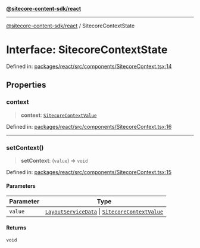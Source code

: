 [**@sitecore-content-sdk/react**](../README.md)

***

[@sitecore-content-sdk/react](../README.md) / SitecoreContextState

# Interface: SitecoreContextState

Defined in: [packages/react/src/components/SitecoreContext.tsx:14](https://github.com/Sitecore/xmc-jss-dev/blob/ecfb4b66ff16c45f596cda74396c27d7d39de5a5/packages/react/src/components/SitecoreContext.tsx#L14)

## Properties

### context

> **context**: [`SitecoreContextValue`](../type-aliases/SitecoreContextValue.md)

Defined in: [packages/react/src/components/SitecoreContext.tsx:16](https://github.com/Sitecore/xmc-jss-dev/blob/ecfb4b66ff16c45f596cda74396c27d7d39de5a5/packages/react/src/components/SitecoreContext.tsx#L16)

***

### setContext()

> **setContext**: (`value`) => `void`

Defined in: [packages/react/src/components/SitecoreContext.tsx:15](https://github.com/Sitecore/xmc-jss-dev/blob/ecfb4b66ff16c45f596cda74396c27d7d39de5a5/packages/react/src/components/SitecoreContext.tsx#L15)

#### Parameters

| Parameter | Type |
| ------ | ------ |
| `value` | [`LayoutServiceData`](LayoutServiceData.md) \| [`SitecoreContextValue`](../type-aliases/SitecoreContextValue.md) |

#### Returns

`void`
